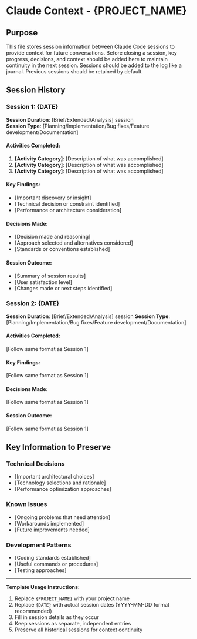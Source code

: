 # Claude Context - {PROJECT_NAME}

## Purpose

This file stores session information between Claude Code sessions to provide context for future conversations. Before closing a session, key progress, decisions, and context should be added here to maintain continuity in the next session. Sessions should be added to the log like a journal. Previous sessions should be retained by default.

## Session History

### Session 1: {DATE}
**Session Duration**: [Brief/Extended/Analysis] session  
**Session Type**: [Planning/Implementation/Bug fixes/Feature development/Documentation]

#### Activities Completed:
1. **[Activity Category]**: [Description of what was accomplished]
2. **[Activity Category]**: [Description of what was accomplished]
3. **[Activity Category]**: [Description of what was accomplished]

#### Key Findings:
- [Important discovery or insight]
- [Technical decision or constraint identified]
- [Performance or architecture consideration]

#### Decisions Made:
- [Decision made and reasoning]
- [Approach selected and alternatives considered]
- [Standards or conventions established]

#### Session Outcome:
- [Summary of session results]
- [User satisfaction level]
- [Changes made or next steps identified]

### Session 2: {DATE}
**Session Duration**: [Brief/Extended/Analysis] session
**Session Type**: [Planning/Implementation/Bug fixes/Feature development/Documentation]

#### Activities Completed:
[Follow same format as Session 1]

#### Key Findings:
[Follow same format as Session 1]

#### Decisions Made:
[Follow same format as Session 1]

#### Session Outcome:
[Follow same format as Session 1]

## Key Information to Preserve

### Technical Decisions
- [Important architectural choices]
- [Technology selections and rationale]
- [Performance optimization approaches]

### Known Issues
- [Ongoing problems that need attention]
- [Workarounds implemented]
- [Future improvements needed]

### Development Patterns
- [Coding standards established]
- [Useful commands or procedures]
- [Testing approaches]

---

**Template Usage Instructions:**
1. Replace `{PROJECT_NAME}` with your project name
2. Replace `{DATE}` with actual session dates (YYYY-MM-DD format recommended)
3. Fill in session details as they occur
4. Keep sessions as separate, independent entries
5. Preserve all historical sessions for context continuity